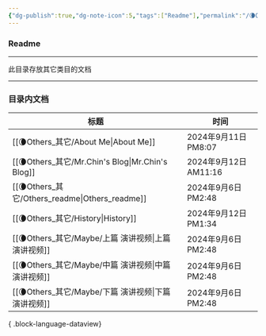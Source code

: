 ```yaml
---
{"dg-publish":true,"dg-note-icon":5,"tags":["Readme"],"permalink":"/🌘Others_其它/Others_readme/","dgPassFrontmatter":true,"noteIcon":5,"created":"2024-08-24T23:09:56.006+08:00","updated":"2024-09-06T14:48:08.801+08:00"}
---
```


### Readme
--- 
此目录存放其它类目的文档
***
### 目录内文档
| 标题                                                | 时间                  |
| ------------------------------------------------- | ------------------- |
| [[🌘Others_其它/About Me\|About Me]]             | 2024年9月11日 PM8:07   |
| [[🌘Others_其它/Mr.Chin's Blog\|Mr.Chin's Blog]] | 2024年9月12日 AM11:16  |
| [[🌘Others_其它/Others_readme\|Others_readme]]   | 2024年9月6日 PM2:48    |
| [[🌘Others_其它/History\|History]]               | 2024年9月12日 PM1:34   |
| [[🌘Others_其它/Maybe/上篇 演讲视频\|上篇 演讲视频]]         | 2024年9月6日 PM2:48    |
| [[🌘Others_其它/Maybe/中篇  演讲视频\|中篇  演讲视频]]       | 2024年9月6日 PM2:48    |
| [[🌘Others_其它/Maybe/下篇  演讲视频\|下篇  演讲视频]]       | 2024年9月6日 PM2:48    |

{ .block-language-dataview}
